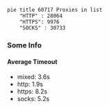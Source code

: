 
```mermaid
pie title 60717 Proxies in list
    "HTTP" : 28064
    "HTTPS": 9976
    "SOCKS" : 30733
```

### Some Info
#### Average Timeout

- mixed: 3.6s
- http: 1.9s
- https: 8.2s
- socks: 5.2s